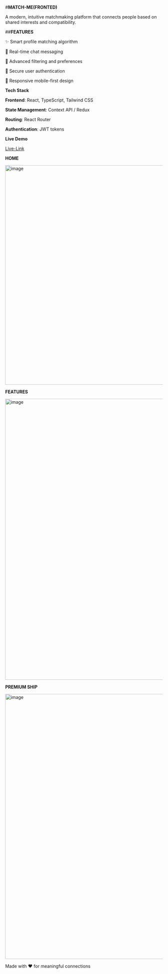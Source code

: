 #**MATCH-ME(FRONTED)**

A modern, intuitive matchmaking platform that connects people based on shared interests and compatibility.

##**FEATURES**

✨ Smart profile matching algorithm 

💬 Real-time chat messaging

🎯 Advanced filtering and preferences

🔐 Secure user authentication

📱 Responsive mobile-first design

**Tech Stack**

**Frontend**: React, TypeScript, Tailwind CSS

**State Management**: Context API / Redux

**Routing**: React Router

**Authentication**: JWT tokens

**Live Demo**

[Live-Link](https://matchme-seven.vercel.app/)

**HOME**

<img width="1905" height="702" alt="image" src="https://github.com/user-attachments/assets/f61a491f-8c20-4024-9c66-1d32ad6fa689" />

**FEATURES**

<img width="1919" height="899" alt="image" src="https://github.com/user-attachments/assets/d39c53d5-114b-408d-9a5f-7315581873db" />

**PREMIUM SHIP**

<img width="1914" height="848" alt="image" src="https://github.com/user-attachments/assets/93662f50-edd2-4c02-bb2f-faac0c97ef3a" />

Made with ❤️ for meaningful connections
 
